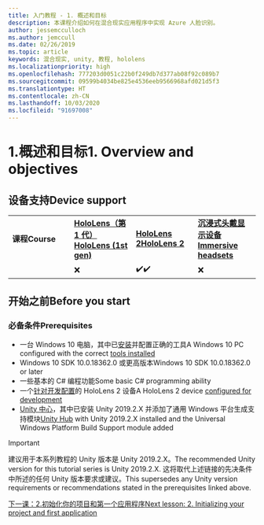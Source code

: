 ```yaml
---
title: 入门教程 - 1. 概述和目标
description: 本课程介绍如何在混合现实应用程序中实现 Azure 人脸识别。
author: jessemcculloch
ms.author: jemccull
ms.date: 02/26/2019
ms.topic: article
keywords: 混合现实, unity, 教程, hololens
ms.localizationpriority: high
ms.openlocfilehash: 777203d0051c22b0f249db7d377ab08f92c089b7
ms.sourcegitcommit: 09599b4034be825e4536eeb9566968afd021d5f3
ms.translationtype: HT
ms.contentlocale: zh-CN
ms.lasthandoff: 10/03/2020
ms.locfileid: "91697008"
---
```

# <a name="1-overview-and-objectives"></a><span data-ttu-id="54fff-105">1.概述和目标</span><span class="sxs-lookup"><span data-stu-id="54fff-105">1. Overview and objectives</span></span>

## <a name="device-support"></a><span data-ttu-id="54fff-106">设备支持</span><span class="sxs-lookup"><span data-stu-id="54fff-106">Device support</span></span>

<table>
    <colgroup>
    <col width="25%" />
    <col width="25%" />
    <col width="25%" />
    <col width="25%" />
    </colgroup>
    <tr>
        <td><span data-ttu-id="54fff-107"><strong>课程</strong></span><span class="sxs-lookup"><span data-stu-id="54fff-107"><strong>Course</strong></span></span></td>
        <td><span data-ttu-id="54fff-108"><a href="../../../hololens-hardware-details.md"><strong>HoloLens（第 1 代）</strong></a></span><span class="sxs-lookup"><span data-stu-id="54fff-108"><a href="../../../hololens-hardware-details.md"><strong>HoloLens (1st gen)</strong></a></span></span></td>
        <td><span data-ttu-id="54fff-109"><a href="https://www.microsoft.com//hololens/hardware"><strong>HoloLens 2</strong></a></span><span class="sxs-lookup"><span data-stu-id="54fff-109"><a href="https://www.microsoft.com//hololens/hardware"><strong>HoloLens 2</strong></a></span></span></td>
        <td><span data-ttu-id="54fff-110"><a href="../../../discover/immersive-headset-hardware-details.md"><strong>沉浸式头戴显示设备</strong></a></span><span class="sxs-lookup"><span data-stu-id="54fff-110"><a href="../../../discover/immersive-headset-hardware-details.md"><strong>Immersive headsets</strong></a></span></span></td>
    </tr>
     <tr>
        <td></td>
        <td>❌</td>
        <td><span data-ttu-id="54fff-111">✔️</span><span class="sxs-lookup"><span data-stu-id="54fff-111">✔️</span></span></td>
        <td>❌</td>
    </tr>
</table>

## <a name="before-you-start"></a><span data-ttu-id="54fff-112">开始之前</span><span class="sxs-lookup"><span data-stu-id="54fff-112">Before you start</span></span>

### <a name="prerequisites"></a><span data-ttu-id="54fff-113">必备条件</span><span class="sxs-lookup"><span data-stu-id="54fff-113">Prerequisites</span></span>

* <span data-ttu-id="54fff-114">一台 Windows 10 电脑，其中已[安装](../../install-the-tools.md)并配置正确的工具</span><span class="sxs-lookup"><span data-stu-id="54fff-114">A Windows 10 PC configured with the correct [tools installed](../../install-the-tools.md)</span></span>
* <span data-ttu-id="54fff-115">Windows 10 SDK 10.0.18362.0 或更高版本</span><span class="sxs-lookup"><span data-stu-id="54fff-115">Windows 10 SDK 10.0.18362.0 or later</span></span>
* <span data-ttu-id="54fff-116">一些基本的 C# 编程功能</span><span class="sxs-lookup"><span data-stu-id="54fff-116">Some basic C# programming ability</span></span>
* <span data-ttu-id="54fff-117">一个[针对开发配置](../../platform-capabilities-and-apis/using-visual-studio.md#enabling-developer-mode)的 HoloLens 2 设备</span><span class="sxs-lookup"><span data-stu-id="54fff-117">A HoloLens 2 device [configured for development](../../platform-capabilities-and-apis/using-visual-studio.md#enabling-developer-mode)</span></span>
* <span data-ttu-id="54fff-118"><a href="https://docs.unity3d.com/Manual/GettingStartedInstallingHub.html" target="_blank">Unity 中心</a>，其中已安装 Unity 2019.2.X 并添加了通用 Windows 平台生成支持模块</span><span class="sxs-lookup"><span data-stu-id="54fff-118"><a href="https://docs.unity3d.com/Manual/GettingStartedInstallingHub.html" target="_blank">Unity Hub</a> with Unity 2019.2.X installed and the Universal Windows Platform Build Support module added</span></span>

> [!IMPORTANT]
> <span data-ttu-id="54fff-119">建议用于本系列教程的 Unity 版本是 Unity 2019.2.X。</span><span class="sxs-lookup"><span data-stu-id="54fff-119">The recommended Unity version for this tutorial series is Unity 2019.2.X.</span></span> <span data-ttu-id="54fff-120">这将取代上述链接的先决条件中所述的任何 Unity 版本要求或建议。</span><span class="sxs-lookup"><span data-stu-id="54fff-120">This supersedes any Unity version requirements or recommendations stated in the prerequisites linked above.</span></span>

[<span data-ttu-id="54fff-121">下一课：2.初始化你的项目和第一个应用程序</span><span class="sxs-lookup"><span data-stu-id="54fff-121">Next lesson: 2. Initializing your project and first application</span></span>](../../../mrlearning-base-ch1.md)
